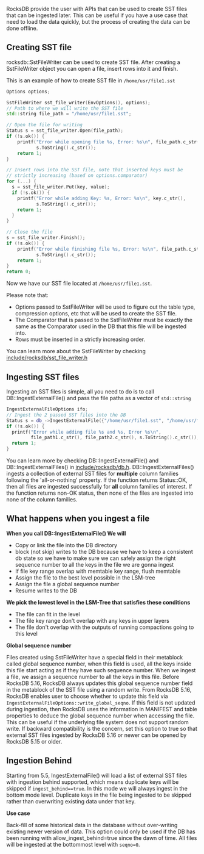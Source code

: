 RocksDB provide the user with APIs that can be used to create SST files that can be ingested later. This can be useful if you have a use case that need to load the data quickly, but the process of creating the data can be done offline.

## Creating SST file
rocksdb::SstFileWriter can be used to create SST file. After creating a SstFileWriter object you can open a file, insert rows into it and finish.   

This is an example of how to create SST file in `/home/usr/file1.sst`

```cpp
Options options;

SstFileWriter sst_file_writer(EnvOptions(), options);
// Path to where we will write the SST file
std::string file_path = "/home/usr/file1.sst";

// Open the file for writing
Status s = sst_file_writer.Open(file_path);
if (!s.ok()) {
    printf("Error while opening file %s, Error: %s\n", file_path.c_str(),
           s.ToString().c_str());
    return 1;
}

// Insert rows into the SST file, note that inserted keys must be 
// strictly increasing (based on options.comparator)
for (...) {
  s = sst_file_writer.Put(key, value);
  if (!s.ok()) {
    printf("Error while adding Key: %s, Error: %s\n", key.c_str(),
           s.ToString().c_str());
    return 1;
  }
}

// Close the file
s = sst_file_writer.Finish();
if (!s.ok()) {
    printf("Error while finishing file %s, Error: %s\n", file_path.c_str(),
           s.ToString().c_str());
    return 1;
}
return 0;
```

Now we have our SST file located at `/home/usr/file1.sst`.

Please note that:  
*    Options passed to SstFileWriter will be used to figure out the table type, compression options, etc that will be used to create the SST file.
*    The Comparator that is passed to the SstFileWriter must be exactly the same as the Comparator used in the DB that this file will be ingested into.
*    Rows must be inserted in a strictly increasing order. 

You can learn more about the SstFileWriter by checking [include/rocksdb/sst_file_writer.h](https://github.com/facebook/rocksdb/blob/master/include/rocksdb/sst_file_writer.h)
## Ingesting SST files
Ingesting an SST files is simple, all you need to do is to call DB::IngestExternalFile() and pass the file paths as a vector of `std::string`
```cpp
IngestExternalFileOptions ifo;
// Ingest the 2 passed SST files into the DB
Status s = db_->IngestExternalFile({"/home/usr/file1.sst", "/home/usr/file2.sst"}, ifo);
if (!s.ok()) {
  printf("Error while adding file %s and %s, Error %s\n",
         file_path1.c_str(), file_path2.c_str(), s.ToString().c_str());
  return 1;
}
```

You can learn more by checking DB::IngestExternalFile() and DB::IngestExternalFiles() in [include/rocksdb/db.h](https://github.com/facebook/rocksdb/blob/master/include/rocksdb/db.h). DB::IngestExternalFiles() ingests a collection of external SST files for **multiple** column families following the 'all-or-nothing' property. If the function returns Status::OK, then all files are ingested successfully for **all** column families of interest. If the function returns non-OK status, then none of the files are ingested into none of the column families.

## What happens when you ingest a file

**When you call DB::IngestExternalFile() We will**
- Copy or link the file into the DB directory
- block (not skip) writes to the DB because we have to keep a consistent db state so we have to make sure we can safely assign the right sequence number to all the keys in the file we are gonna ingest
- If file key range overlap with memtable key range, flush memtable
- Assign the file to the best level possible in the LSM-tree
- Assign the file a global sequence number
- Resume writes to the DB

**We pick the lowest level in the LSM-Tree that satisfies these conditions**
- The file can fit in the level
- The file key range don't overlap with any keys in upper layers
- The file don't overlap with the outputs of running compactions going to this level

**Global sequence number**

Files created using SstFileWriter have a special field in their metablock called global sequence number, when this field is used, all the keys inside this file start acting as if they have such sequence number. When we ingest a file, we assign a sequence number to all the keys in this file. Before RocksDB 5.16, RocksDB always updates this global sequence number field in the metablock of the SST file using a random write. From RocksDB 5.16, RocksDB enables user to choose whether to update this field via `IngestExternalFileOptions::write_global_seqno`. If this field is not updated during ingestion, then RocksDB uses the information in MANIFEST and table properties to deduce the global sequence number when accessing the file. This can be useful if the underlying file system does not support random write. If backward compatibility is the concern, set this option to true so that external SST files ingested by RocksDB 5.16 or newer can be opened by RocksDB 5.15 or older.

## Ingestion Behind
Starting from 5.5, IngestExternalFile() will load a list of external SST files with ingestion behind supported, which means duplicate keys will be skipped if `ingest_behind==true`. In this mode we will always ingest in the bottom mode level. Duplicate keys in the file being ingested to be skipped rather than overwriting existing data under that key.

**Use case**

Back-fill of some historical data in the database without over-writing existing newer version of data. This option could only be used if the DB has been running with allow_ingest_behind=true since the dawn of time.
All files will be ingested at the bottommost level with `seqno=0`.